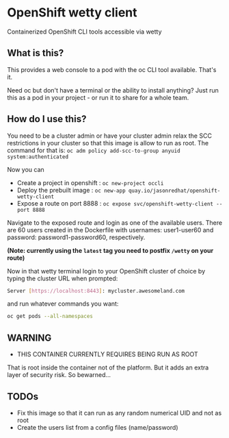 # OpenShift wetty client
Containerized OpenShift CLI tools accessible via wetty

## What is this?
This provides a web console to a pod with the oc CLI tool available. That's it. 

Need oc but don't have a terminal or the ability to install anything? Just run this as a pod in your project - or run it to share for a whole team.

## How do I use this?
You need to be a cluster admin or have your cluster admin relax the SCC restrictions in your cluster so that this image is allow to run as root. The command for that is:
    `oc adm policy add-scc-to-group anyuid system:authenticated`

Now you can
* Create a project in openshift : `oc new-project occli`
* Deploy the prebuilt image : `oc new-app quay.io/jasonredhat/openshift-wetty-client`
* Expose a route on port 8888 : `oc expose svc/openshift-wetty-client --port 8888` 

Navigate to the exposed route and login as one of the available users. There are 60 users created in the Dockerfile with usernames: user1-user60 and password: password1-password60, respectively.

**(Note: currently using the `latest` tag you need to postfix `/wetty` on your route)**

Now in that wetty terminal login to your OpenShift cluster of choice by typing the cluster URL when prompted:
```sh
Server [https://localhost:8443]: mycluster.awesomeland.com
```

and run whatever commands you want:
```sh
oc get pods --all-namespaces
```

## WARNING
 - THIS CONTAINER CURRENTLY REQUIRES BEING RUN AS ROOT

That is root inside the container not of the platform. But it adds an extra layer of security risk. So bewarned...

## TODOs
* Fix this image so that it can run as any random numerical UID and not as root
* Create the users list from a config files (name/password)
